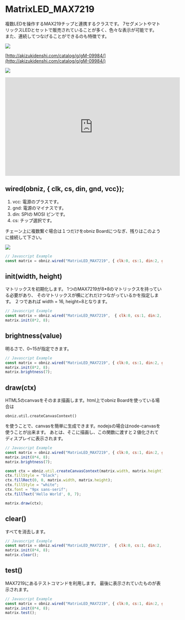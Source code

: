 # MatrixLED_MAX7219
複数LEDを操作するMAX219チップと連携するクラスです。
7セグメントやマトリックスLEDとセットで販売されていることが多く、色々な表示が可能です。
また、連続してつなげることができるのも特徴です。

![](image.jpg)

[http://akizukidenshi.com/catalog/g/gM-09984/](http://akizukidenshi.com/catalog/g/gM-09984/)

![](max7219.jpg)


<iframe width="560" height="315" src="https://www.youtube.com/embed/5teMmFK1_FY" frameborder="0" allow="autoplay; encrypted-media" allowfullscreen></iframe>

## wired(obniz,  { clk, cs, din, gnd, vcc});

1. vcc: 電源のプラスです。
2. gnd: 電源のマイナスです。
3. din: SPIの MOSI ピンです。
4. cs: チップ選択です。
 
チェーン上に複数繋ぐ場合は１つだけをobniz Boardにつなぎ、残りはこのように接続して下さい。

![](wired.png)

```Javascript
// Javascript Example
const matrix = obniz.wired("MatrixLED_MAX7219", { clk:0, cs:1, din:2, gnd:3, vcc:4});
```

## init(width, height)

マトリックスを初期化します。
1つのMAX7219が8*8のマトリックスを持っている必要があり、
そのマトリックスが横にどれだけつながっているかを指定します。
２つであれば width = 16, height=8となります。

```Javascript
// Javascript Example
const matrix = obniz.wired("MatrixLED_MAX7219",  { clk:0, cs:1, din:2, gnd:3, vcc:4});
matrix.init(8*2, 8);
```

## brightness(value)
明るさで、0~15が指定できます。

```Javascript
// Javascript Example
const matrix = obniz.wired("MatrixLED_MAX7219", { clk:0, cs:1, din:2, gnd:3, vcc:4});
matrix.init(8*2, 8);
matrix.brightness(7);
```

## draw(ctx)
HTML5のcanvasをそのまま描画します。html上でobniz Boardを使っている場合は

`obniz.util.createCanvasContext()`

を使うことで、canvasを簡単に生成できます。nodejsの場合はnode-canvasを使うことが出来ます。
あとは、そこに描画し、この関数に渡すと２値化されてディスプレイに表示されます。

```Javascript
// Javascript Example
const matrix = obniz.wired("MatrixLED_MAX7219", { clk:0, cs:1, din:2, gnd:3, vcc:4});
matrix.init(8*4, 8);
matrix.brightness(7);

const ctx = obniz.util.createCanvasContext(matrix.width, matrix.height);
ctx.fillStyle = "black";
ctx.fillRect(0, 0, matrix.width, matrix.height);
ctx.fillStyle = "white";
ctx.font = "9px sans-serif";
ctx.fillText('Hello World', 0, 7);

matrix.draw(ctx);
```

## clear()
すべてを消去します。

```Javascript
// Javascript Example
const matrix = obniz.wired("MatrixLED_MAX7219",  { clk:0, cs:1, din:2, gnd:3, vcc:4});
matrix.init(8*4, 8);
matrix.clear();
```

## test()
MAX7219にあるテストコマンドを利用します。
最後に表示されていたものが表示されます。

```Javascript
// Javascript Example
const matrix = obniz.wired("MatrixLED_MAX7219", { clk:0, cs:1, din:2, gnd:3, vcc:4});
matrix.init(8*4, 8);
matrix.test();
```